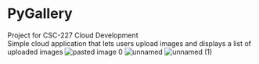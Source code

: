 # **PyGallery**  
Project for CSC-227 Cloud Development  
Simple cloud application that lets users upload images and displays a list of uploaded images
![pasted image 0](https://user-images.githubusercontent.com/22380791/118089842-cf573f80-b396-11eb-8937-cdfb90d6d04d.png)
![unnamed](https://user-images.githubusercontent.com/22380791/118089878-db430180-b396-11eb-84b3-54172e5b0721.png)
![unnamed (1)](https://user-images.githubusercontent.com/22380791/118089899-df6f1f00-b396-11eb-875a-0ed1e0379d6c.png)
